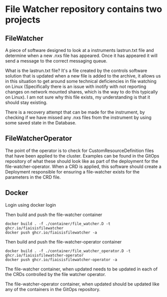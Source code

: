 # File Watcher repository contains two projects
## FileWatcher
A piece of software designed to look at a instruments lastrun.txt file and determine when a new .nxs file has appeared.
Once it has appeared it will send a message to the correct messaging queue.

What is the lastrun.txt file? It's a file created by the controls software solution that is updated when a new file is
added to the archive, it allows us in this situation to get around some technical deficiencies in file watching on 
Linux (Specifically there is an issue with inotify with not reporting changes on network mounted shares, which is the 
way to do this typically on Linux). I am not sure why this file exists, my understanding is that it should stay existing.

There is a recovery attempt that can be made for the instrument, by checking if we have missed any .nxs files from the
instrument by using some saved state in the Database.

## FileWatcherOperator
The point of the operator is to check for CustomResourceDefinition files that have been applied to the cluster. 
Examples can be found in the GitOps repository of what these should look like as part of the deployment for the
file-watcher-operator. When a CRD is applied, this software should create a Deployment responsible for ensuring a 
file-watcher exists for the parameters in the CRD file.

## Docker

Login using docker login

Then build and push the file-watcher container
```shell
docker build . -f ./container/file_watcher.D -t ghcr.io/fiaisisfilewatcher
docker push ghcr.io/fiaisisfilewatcher -a
```

Then build and push the file-watcher-operator container

```shell
docker build . -f ./container/file_watcher_operator.D -t ghcr.io/fiaisisfilewatcher-operator
docker push ghcr.io/fiaisisfilewatcher-operator -a
```

The file-watcher container, when updated needs to be updated in each of the CRDs controlled by the file watcher operator.

The file-watcher-operator container, when updated should be updated like any of the containers in the GitOps repository.